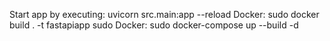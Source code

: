 Start app by executing:
    uvicorn src.main:app --reload
Docker:
    sudo docker build . -t fastapiapp
    sudo Docker: sudo docker-compose up --build -d